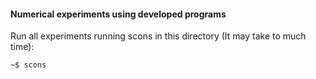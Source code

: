 #### Numerical experiments using developed programs

Run all experiments running scons in this directory (It may take to much time):

```sh
~$ scons
```
